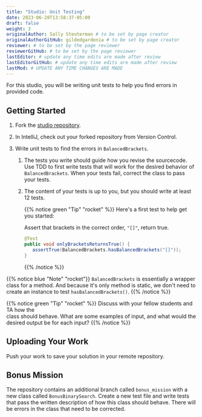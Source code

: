 ```yaml
---
title: "Studio: Unit Testing"
date: 2023-06-28T13:58:37-05:00
draft: false
weight: 3
originalAuthor: Sally Steuterman # to be set by page creator
originalAuthorGitHub: gildedgardenia # to be set by page creator
reviewer: # to be set by the page reviewer
reviewerGitHub: # to be set by the page reviewer
lastEditor: # update any time edits are made after review
lastEditorGitHub: # update any time edits are made after review
lastMod: # UPDATE ANY TIME CHANGES ARE MADE
---
```


For this studio, you will be writing unit tests to help you find 
errors in provided code.

## Getting Started

1. Fork the [studio repository](https://github.com/LaunchCodeEducation/junit-studio-lc101).
1. In IntelliJ, check out your forked repository from Version Control.
1. Write unit tests to find the errors in `BalancedBrackets`.
   
   1. The tests you write should guide how you revise the sourcecode. Use TDD to 
      first write tests that will work for the desired behavior of `BalancedBrackets`.
      When your tests fail, correct the class to pass your tests.
   1. The content of your tests is up to you, but you should write at least 12 tests.

      {{% notice green "Tip" "rocket" %}}
      Here's a first test to help get you started: 
      
      Assert that brackets in the correct order, `"[]"`, return true.

      ```java
      @Test
      public void onlyBracketsReturnsTrue() {
         assertTrue(BalancedBrackets.hasBalancedBrackets("[]"));
      }
      ```
      {{% /notice %}}

{{% notice blue "Note" "rocket"}}
   `BalancedBrackets` is essentially a wrapper class for a method. And 
   because it's only method is static, we don't need to create an instance
   to test `hasBalancedBrackets()`.
{{% /notice %}}

{{% notice green "Tip" "rocket" %}}
   Discuss with your fellow students and TA how the  
   class should behave. What are some examples of input, and 
   what would the desired output be for each input?
{{% /notice %}}

## Uploading Your Work

Push your work to save your solution in your remote repository.

## Bonus Mission

The repository contains an additional branch called `bonus_mission`
with a new class called `BonusBinarySearch`. Create a new test file 
and write tests that pass the written description of how this class
should behave. There will be errors in the class that need to be corrected.